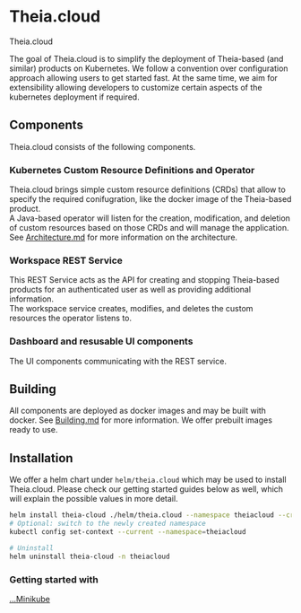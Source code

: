 # Theia.cloud

Theia.cloud

The goal of Theia.cloud is to simplify the deployment of Theia-based (and similar) products on Kubernetes. We follow a convention over configuration approach allowing users to get started fast. At the same time, we aim for extensibility allowing developers to customize certain aspects of the kubernetes deployment if required.

## Components

Theia.cloud consists of the following components.

### Kubernetes Custom Resource Definitions and Operator

Theia.cloud brings simple custom resource definitions (CRDs) that allow to specify the required conifugration, like the docker image of the Theia-based product.\
A Java-based operator will listen for the creation, modification, and deletion of custom resources based on those CRDs and will manage the application.\
See [Architecture.md](doc/docs/Architecture.md) for more information on the architecture.

### Workspace REST Service

This REST Service acts as the API for creating and stopping Theia-based products for an authenticated user as well as providing additional information.\
The workspace service creates, modifies, and deletes the custom resources the operator listens to.

### Dashboard and resusable UI components

The UI components communicating with the REST service.

## Building

All components are deployed as docker images and may be built with docker. See [Building.md](doc/docs/Building.md) for more information. We offer prebuilt images ready to use.

## Installation

We offer a helm chart under `helm/theia.cloud` which may be used to install Theia.cloud. Please check our getting started guides below as well, which will explain the possible values in more detail.

```bash
helm install theia-cloud ./helm/theia.cloud --namespace theiacloud --create-namespace
# Optional: switch to the newly created namespace
kubectl config set-context --current --namespace=theiacloud

# Uninstall
helm uninstall theia-cloud -n theiacloud
```

### Getting started with

[...Minikube](doc/docs/platforms/Minikube.md)
